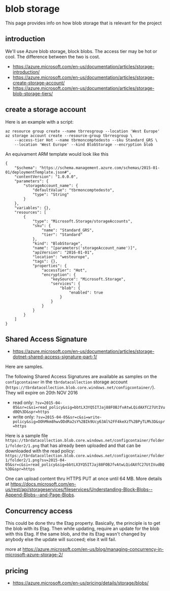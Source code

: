 # blob storage

This page provides info on how blob storage that is relevant for the project

## introduction

We'll use Azure blob storage, block blobs.
The access tier may be hot or cool. The difference between the two is cost.

- <https://azure.microsoft.com/en-us/documentation/articles/storage-introduction/>
- <https://azure.microsoft.com/en-us/documentation/articles/storage-create-storage-account/>
- <https://azure.microsoft.com/en-us/documentation/articles/storage-blob-storage-tiers/>

## create a storage account

Here is an example with a script: 

```
az resource group create --name tbrresgroup --location 'West Europe'
az storage account create --resource-group tbrresgroup \
    --access-tier Hot --name tbrmoncomptedesto --sku Standard_GRS \
    --location 'West Europe' --kind BlobStorage --encryption blob
```

An equivament ARM template would look like this

```
{
    "$schema": "https://schema.management.azure.com/schemas/2015-01-01/deploymentTemplate.json#",
    "contentVersion": "1.0.0.0",
    "parameters": {
        "storageAccount_name": {
            "defaultValue": "tbrmoncomptedesto",
            "type": "String"
        }
    },
    "variables": {},
    "resources": [
        {
            "type": "Microsoft.Storage/storageAccounts",
            "sku": {
                "name": "Standard_GRS",
                "tier": "Standard"
            },
            "kind": "BlobStorage",
            "name": "[parameters('storageAccount_name')]",
            "apiVersion": "2016-01-01",
            "location": "westeurope",
            "tags": {},
            "properties": {
                "accessTier": "Hot",
                "encryption": {
                    "keySource": "Microsoft.Storage",
                    "services": {
                        "blob": {
                            "enabled": true
                        }
                    }
                }
            }
        }
    ]
}
```


## Shared Access Signature

- <https://azure.microsoft.com/en-us/documentation/articles/storage-dotnet-shared-access-signature-part-1/>

Here are samples.

The following Shared Access Signatures are available as samples on the `configcontainer` in the `tbrdatacollection` storage account (`https://tbrdatacollection.blob.core.windows.net/configcontainer/`). They will expire on 20th NOV 2016
- read only: `?sv=2015-04-05&sr=c&si=read_policy&sig=bbtLX3YQ5ITJaj88FOBJfvAtwLQidAXfC27UtIVudBQ%3D&spr=https`
- write only: `?sv=2015-04-05&sr=c&si=write-policy&sig=OOhMkm8hwvDDdRa2sY%2BIk9Ucy63Al%2FF4keXzT%2BPyTLM%3D&spr=https`

Here is a sample file `https://tbrdatacollection.blob.core.windows.net/configcontainer/folder1/folder2/1.png` that has already been uploaded and that can be downloaded with the read policy:
`https://tbrdatacollection.blob.core.windows.net/configcontainer/folder1/folder2/1.png?sv=2015-04-05&sr=c&si=read_policy&sig=bbtLX3YQ5ITJaj88FOBJfvAtwLQidAXfC27UtIVudBQ%3D&spr=https` 

One can upload content thru HTTPS PUT at once until 64 MB.
More details at <https://docs.microsoft.com/en-us/rest/api/storageservices/fileservices/Understanding-Block-Blobs--Append-Blobs--and-Page-Blobs>.

## Concurrency access

This could be done thru the Etag property.
Basically, the principle is to get the blob with its Etag. Then while updating, require an update for the blob with this Etag. 
If the same blob, and the its Etag wasn't changed by anybody else the update will succeed; else it will fail.

more at <https://azure.microsoft.com/en-us/blog/managing-concurrency-in-microsoft-azure-storage-2/>

## pricing

- <https://azure.microsoft.com/en-us/pricing/details/storage/blobs/>

